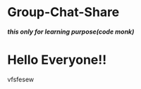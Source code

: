 # Group-Chat-Share
***this only for learning purpose(code monk)***
<h1>Hello  Everyone!!</h1>

vfsfesew
